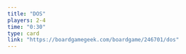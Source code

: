 ```yaml
---
title: "DOS"
players: 2-4
time: "0:30"
type: card
link: "https://boardgamegeek.com/boardgame/246701/dos"
---
```

